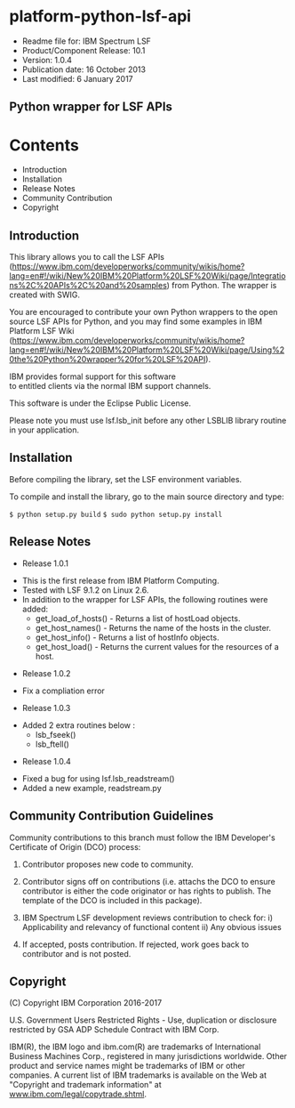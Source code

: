 # platform-python-lsf-api

* Readme file for: IBM Spectrum LSF
* Product/Component Release: 10.1
* Version: 1.0.4
* Publication date: 16 October 2013
* Last modified: 6 January 2017

## Python wrapper for LSF APIs

# Contents

* Introduction
* Installation
* Release Notes
* Community Contribution
* Copyright
 
## Introduction

This library allows you to call the LSF APIs (https://www.ibm.com/developerworks/community/wikis/home?lang=en#!/wiki/New%20IBM%20Platform%20LSF%20Wiki/page/Integrations%2C%20APIs%2C%20and%20samples) from Python. The wrapper is created with SWIG. 

You are encouraged to contribute your own Python wrappers to the open source LSF APIs for Python, and you may find some examples in  IBM Platform LSF Wiki (https://www.ibm.com/developerworks/community/wikis/home?lang=en#!/wiki/New%20IBM%20Platform%20LSF%20Wiki/page/Using%20the%20Python%20wrapper%20for%20LSF%20API).

IBM provides formal support for this software  
to entitled clients via the normal IBM support channels.

This software is under the Eclipse Public License.

Please note you must use lsf.lsb_init before any other LSBLIB library routine in your application.

## Installation

Before compiling the library, set the LSF environment variables.

To compile and install the library, go to the main source directory
and type:

`$ python setup.py build`
`$ sudo python setup.py install`

## Release Notes

* Release 1.0.1

- This is the first release from IBM Platform Computing.
- Tested with LSF 9.1.2 on Linux 2.6.
- In addition to the wrapper for LSF APIs, the following routines were added:
  * get_load_of_hosts() - Returns a list of hostLoad objects.
  * get_host_names()    - Returns the name of the hosts in the cluster.
  * get_host_info()     - Returns a list of hostInfo objects.
  * get_host_load()     - Returns the current values for the resources of a host.

* Release 1.0.2

-  Fix a compliation error

* Release 1.0.3

-  Added 2 extra routines below :
    * lsb_fseek()
    * lsb_ftell()

* Release 1.0.4

- Fixed a bug for using lsf.lsb_readstream()
- Added a new example, readstream.py
    
## Community Contribution Guidelines

Community contributions to this branch must follow the IBM Developer's Certificate of Origin (DCO) process:

 1. Contributor proposes new code to community.

 2. Contributor signs off on contributions 
    (i.e. attachs the DCO to ensure contributor is either the code 
    originator or has rights to publish. The template of the DCO is included in
    this package).
 
 3. IBM Spectrum LSF development reviews contribution to check for:
    i)  Applicability and relevancy of functional content 
    ii) Any obvious issues

 4. If accepted, posts contribution. If rejected, work goes back to contributor and is not posted.


## Copyright

(C) Copyright IBM Corporation 2016-2017

U.S. Government Users Restricted Rights - Use, duplication or disclosure 
restricted by GSA ADP Schedule Contract with IBM Corp.

IBM(R), the IBM logo and ibm.com(R) are trademarks of International Business Machines Corp., 
registered in many jurisdictions worldwide. Other product and service names might be trademarks 
of IBM or other companies. A current list of IBM trademarks is available on the Web at 
"Copyright and trademark information" at www.ibm.com/legal/copytrade.shtml.
